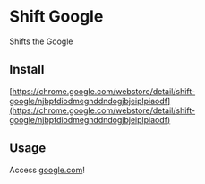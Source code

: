 # Shift Google

Shifts the Google

## Install

[https://chrome.google.com/webstore/detail/shift-google/njbpfdiodmegnddndogjbjeiplpiaodf](https://chrome.google.com/webstore/detail/shift-google/njbpfdiodmegnddndogjbjeiplpiaodf)

## Usage

Access [google.com](https://www.google.com)!
